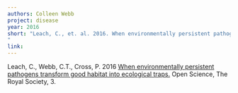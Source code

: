 ```yaml
---
authors: Colleen Webb
project: disease
year: 2016
short: "Leach, C., et. al. 2016. When environmentally persistent pathogens transform good habitat into ecological traps. Royal Society Open Science, 3.
"
link:  
---
```


Leach, C., Webb, C.T., Cross, P. 2016 [When environmentally persistent pathogens transform good habitat into ecological traps.](http://rsos.royalsocietypublishing.org/content/3/3/160051) Open Science, The Royal Society, 3. 

